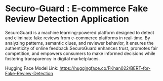 # Securo-Guard : E-commerce Fake Review Detection Application
 SecuroGuard is a machine learning-powered platform designed to detect and eliminate fake reviews from e-commerce platforms in real-time. By analyzing patterns, semantic clues, and reviewer behavior, it ensures the authenticity of online feedback.SecuroGuard enhances trust, promotes fair competition, and empowers consumers to make informed decisions while fostering transparency in digital marketplaces.

Hugging Face Model Link:
https://huggingface.co/FKhan022/BERT-for-Fake-Review-Detection

